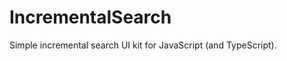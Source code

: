 IncrementalSearch
=================

Simple incremental search UI kit for JavaScript (and TypeScript).
